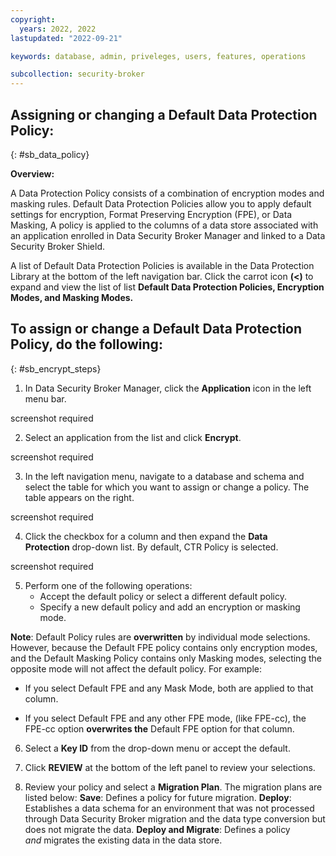```yaml
---
copyright:
  years: 2022, 2022
lastupdated: "2022-09-21"

keywords: database, admin, priveleges, users, features, operations

subcollection: security-broker
---
```


## Assigning or changing a Default Data Protection Policy:
{: #sb_data_policy}

**Overview:**

A Data Protection Policy consists of a combination of encryption modes
and masking rules. Default Data Protection Policies allow you to
apply default settings for encryption, Format Preserving Encryption
(FPE), or Data Masking, A policy is applied to the columns of a data
store associated with an application enrolled in Data Security Broker
Manager and linked to a Data Security Broker Shield. 

A list of Default Data Protection Policies is available in the Data
Protection Library at the bottom of the left navigation bar. Click the
carrot icon **(\<)** to expand and view the list of list **Default Data
Protection Policies, Encryption Modes, and Masking Modes.**

## **To assign or change a Default Data Protection Policy, do the following:**
{: #sb_encrypt_steps}

1.  In Data Security Broker Manager, click the **Application** icon in
    the left menu bar.

screenshot required

2.  Select an application from the list and click **Encrypt**.

screenshot required

3.  In the left navigation menu, navigate to a database and schema and
    select the table for which you want to assign or change a policy.
    The table appears on the right.

screenshot required

4.  Click the checkbox for a column and then expand the **Data
    Protection** drop-down list. By default, CTR Policy is selected.

screenshot required

5.  Perform one of the following operations:
    - Accept the default policy or select a different default policy.
    - Specify a new default policy and add an encryption or masking mode.

**Note**: Default Policy rules are **overwritten** by individual mode
selections. However, because the Default FPE policy contains only
encryption modes, and the Default Masking Policy contains only Masking
modes, selecting the opposite mode will not affect the default policy.
For example: 

-   If you select Default FPE and any Mask Mode, both are applied to
    that column.

-   If you select Default FPE and any other FPE mode, (like FPE-cc), the
    FPE-cc option **overwrites the** Default FPE option for that
    column. 

6.  Select a **Key ID** from the drop-down menu or accept the default.

7.  Click **REVIEW** at the bottom of the left panel to review your
    selections.

8.  Review your policy and select a **Migration Plan**. The migration plans are listed below:
    **Save**: Defines a policy for future migration.
    **Deploy**: Establishes a data schema for an environment that was not processed through Data Security Broker migration and the data type conversion but does not migrate the data.
    **Deploy and Migrate**: Defines a policy *and* migrates the
    existing data in the data store.

